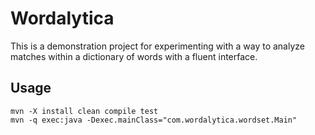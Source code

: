 # Wordalytica

This is a demonstration project for experimenting with a way to analyze matches within a dictionary of words with a fluent interface.

## Usage

```
mvn -X install clean compile test
mvn -q exec:java -Dexec.mainClass="com.wordalytica.wordset.Main"
```